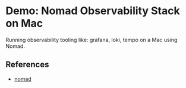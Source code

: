 # Demo: Nomad Observability Stack on Mac

Running observability tooling like: grafana, loki, tempo on a Mac using Nomad.

## References

- [nomad](https://www.nomadproject.io)
